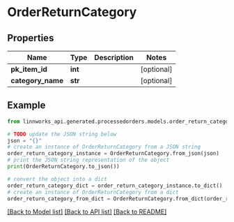 # OrderReturnCategory


## Properties

Name | Type | Description | Notes
------------ | ------------- | ------------- | -------------
**pk_item_id** | **int** |  | [optional] 
**category_name** | **str** |  | [optional] 

## Example

```python
from linnworks_api.generated.processedorders.models.order_return_category import OrderReturnCategory

# TODO update the JSON string below
json = "{}"
# create an instance of OrderReturnCategory from a JSON string
order_return_category_instance = OrderReturnCategory.from_json(json)
# print the JSON string representation of the object
print(OrderReturnCategory.to_json())

# convert the object into a dict
order_return_category_dict = order_return_category_instance.to_dict()
# create an instance of OrderReturnCategory from a dict
order_return_category_from_dict = OrderReturnCategory.from_dict(order_return_category_dict)
```
[[Back to Model list]](../README.md#documentation-for-models) [[Back to API list]](../README.md#documentation-for-api-endpoints) [[Back to README]](../README.md)


